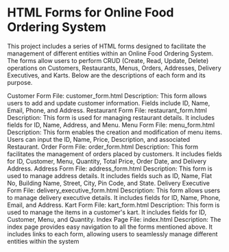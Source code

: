 # HTML Forms for Online Food Ordering System

This project includes a series of HTML forms designed to facilitate the management of different entities within an Online Food Ordering System. The forms allow users to perform CRUD (Create, Read, Update, Delete) operations on Customers, Restaurants, Menus, Orders, Addresses, Delivery Executives, and Karts. Below are the descriptions of each form and its purpose.

Customer Form
File: customer_form.html
Description: This form allows users to add and update customer information. Fields include ID, Name, Email, Phone, and Address.
Restaurant Form
File: restaurant_form.html
Description: This form is used for managing restaurant details. It includes fields for ID, Name, Address, and Menu.
Menu Form
File: menu_form.html
Description: This form enables the creation and modification of menu items. Users can input the ID, Name, Price, Description, and associated Restaurant.
Order Form
File: order_form.html
Description: This form facilitates the management of orders placed by customers. It includes fields for ID, Customer, Menu, Quantity, Total Price, Order Date, and Delivery Address.
Address Form
File: address_form.html
Description: This form is used to manage address details. It includes fields such as ID, Name, Flat No, Building Name, Street, City, Pin Code, and State.
Delivery Executive Form
File: delivery_executive_form.html
Description: This form allows users to manage delivery executive details. It includes fields for ID, Name, Phone, Email, and Address.
Kart Form
File: kart_form.html
Description: This form is used to manage the items in a customer's kart. It includes fields for ID, Customer, Menu, and Quantity.
Index Page
File: index.html
Description: The index page provides easy navigation to all the forms mentioned above. It includes links to each form, allowing users to seamlessly manage different entities within the system